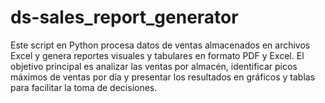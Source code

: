 # ds-sales_report_generator
Este script en Python procesa datos de ventas almacenados en archivos Excel y genera reportes visuales y tabulares en formato PDF y Excel. El objetivo principal es analizar las ventas por almacén, identificar picos máximos de ventas por día y presentar los resultados en gráficos y tablas para facilitar la toma de decisiones.
